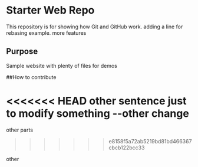 # Starter Web Repo

This repository is for showing how Git and GitHub work. adding a line for rebasing example. more features



## Purpose

Sample website with plenty of files for demos

##How to contribute

<<<<<<< HEAD
other sentence just to modify something --other change
=======
other parts
>>>>>>> e8158f5a72ab5219bd81bd466367cbcb122bcc33

other